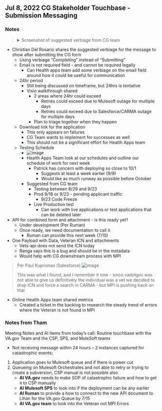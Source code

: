 ## Jul 8, 2022 CG Stakeholder Touchbase - Submission Messaging

### Notes

><details>
>  
>  <Summary>Screenshot of suggested verbiage from CG team</Summary>
>  
>  ![image](https://user-images.githubusercontent.com/92328831/178042645-e63a687d-3fe9-464b-9cd8-7e40939f0c7e.png)>
>
</details> 

- Christian Del Rosario shares the suggested verbiage for the message to show after submitting the CG form
     - Using verbiage “Completing” instead of “Submitting”
     - Email is not required field - and cannot be required legally
          - Can Health apps team add some verbiage on the email field around how it could be useful for communication
     - 24hr period
          - Still being discussed on timeframe, but 24hrs is tentative
          - Visio walkthrough shared
               - 2 areas where 24hr could exceed
                    - Retries could exceed due to Mulesoft outage for multiple days
                    - Retries could exceed due to Salesforce/CARMA outage for multiple days
               - Plan to triage together when they happen
     - Download link for the application
          - This only appears on failures
          - CG Team wants to implement for successes as well
          - This should not be a significant effort for Health Apps team
     - Testing Schedule
          - ![image](https://user-images.githubusercontent.com/92328831/178043246-049ebf69-b3a8-49d9-9091-5d0cc6e8edd7.png)
          - Health Apps Team look at our schedules and outline our schedule of work for next week
               - Patrick has concern with deploying so close to 10/1
                    - Suggests at least a week earlier (9/9)
                    - Would like as much runway as possible before October
          - Suggested from CG team
               - Testing between 8/29 and 9/23
               - Prod 9/16 or 9/23 - pending applicant traffic
                    - 9/23 Code Freeze
               - Live Production test
                    - Can work with live applications or test applications that can be deleted later
- API for combined form and attachment - is this ready yet?
     - Under development (Per Ruman)
     - Once ready, we need documentation to call it
          - Ruman can provide this next week (7/15)
- One Payload with Data, Veteran ICN and attachments
     - Vets-api does not send the ICN today
     - Ranga says this is a bug and should be in the metadata
     - Would help with CG downstream process with MPI

>Per Paul Kuprionas (Salesforce)
>![image](https://user-images.githubusercontent.com/92328831/178042305-7e324615-6fe8-495e-8d6e-71894d2d4a13.png)
>
>This was what I found, and I remember it now - since vadotgov was not able to give us definitively the individual was a vet we decided to drop ICN and force a search in CARMA - but MPI is pushing back on that

- Online Health Apps team shared metrics
     - Created a ticket in the backlog to research the steady trend of errors where the Veteran is not found in MPI


### Notes from Tham
Meeting Notes and AI items from today’s call: Routine touchbase with the VA.gov Team and the CSP, SPS, and MuleSoft teams
- Not receiving message within 24 hours – 2 instances captured for catastrophic events;
1. Application goes to Mulesoft queue and if there is power cut
2. Queueing on Mulesoft Orchestrates and not able to retry or trying to create a subversion, CSP manual is not possible also.
     - **AI VA.gov** needs to make SOP of catastrophic failure and how to get it to CSP manually
     - **AI Mulesoft SPS** to look into if the deployment can be any earlier
     - **AI Ruman** to provide a how to connect to the new API document to Lihan for the VA.gov Queue by 7/15
     - **AI VA.gov team** to look into the Veteran not MPI Errors

